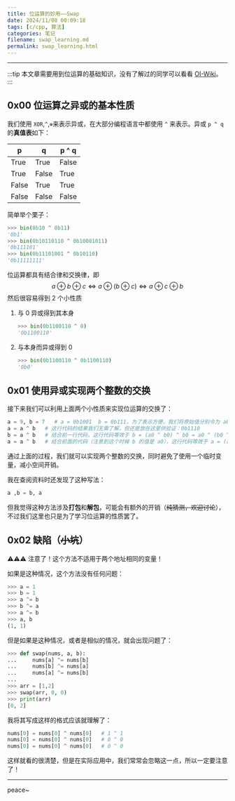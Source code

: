 ```yaml
---
title: 位运算的妙用——Swap
date: 2024/11/08 00:09:18
tags: [c/cpp, 算法]
categories: 笔记
filename: swap_learning.md
permalink: swap_learning.html
---
```


----
:::tip
本文章需要用到位运算的基础知识，没有了解过的同学可以看看 [OI-Wiki](https://oi-wiki.org/math/bit/)。
:::

## 0x00 位运算之异或的基本性质

我们使用 `XOR`,`^`,`⊕`来表示异或，在大部分编程语言中都使用 `^` 来表示。异或 `p ^ q` 的**真值表**如下：

| p    | q    | p ^ q |
| ---- | ---- | ----- |
| True | True | False |
| True | False | True |
| False | True | True |
| False | False | False |

简单举个栗子：

```python
>>> bin(0b10 ^ 0b11)
'0b1'
>>> bin(0b10110110 ^ 0b10001011)
'0b111101'
>>> bin(0b11101001 ^ 0b10110)
'0b11111111'
```

位运算都具有结合律和交换律，即
$$
a \oplus b \oplus c \Leftrightarrow a \oplus (b \oplus c) \Leftrightarrow a \oplus c \oplus b
$$
然后很容易得到 2 个小性质

1. 与 0 异或得到其本身

   ```python
   >>> bin(0b1100110 ^ 0)
   '0b1100110'
   ```

2. 与本身而异或得到 0

   ```python
   >>> bin(0b1100110 ^ 0b1100110)
   '0b0'
   ```

## 0x01 使用异或实现两个整数的交换

接下来我们可以利用上面两个小性质来实现位运算的交换了：

```python
a = 9, b = 7   # a = 0b1001  b = 0b111，为了表示方便，我们将原始值分别令为 a0, b0
a = a ^ b   # 这行代码的结果我们无需了解，但还是放在这里供验证：0b1110
b = a ^ b   # 结合前一行代码，这行代码等效于 b = (a0 ^ b0) ^ b0 = a0 ^ (b0 ^ b0) = a0 ^ 0 = a0
a = a ^ b   # 结合前面的代码（注意到这个时候 b 的值是 a0），这行代码等效于 a = (a0 ^ b0) ^ a0 = a0 ^ a0 ^ b = b0
```

通过上面的过程，我们就可以实现两个整数的交换，同时避免了使用一个临时变量，减小空间开销。

我在查阅资料时还发现了这种写法：

```python
a ,b = b, a
```

但我觉得这种方法涉及**打包**和**解包**，可能会有额外的开销（~~纯猜测，欢迎讨论~~），不过我们这里也只是为了学习位运算的性质罢了。

## 0x02 缺陷（~~小坑~~）

⚠️⚠️⚠️ 注意了！这个方法不适用于两个地址相同的变量！

如果是这种情况，这个方法没有任何问题：

```python
>>> a = 1
>>> b = 1
>>> a ^= b
>>> b ^= a
>>> a ^= b
>>> a, b
(1, 1)
```

但是如果是这种情况，或者是相似的情况，就会出现问题了：

```python
>>> def swap(nums, a, b):
...     nums[a] ^= nums[b]
...     nums[b] ^= nums[a]
...     nums[a] ^= nums[b]
... 
>>> arr = [1,2]
>>> swap(arr, 0, 0)
>>> print(arr)
[0, 2]
```

我将其写成这样的格式应该就理解了：

```python
nums[0] = nums[0] ^ nums[0]   # 1 ^ 1
nums[0] = nums[0] ^ nums[0]   # 0 ^ 0
nums[0] = nums[0] ^ nums[0]   # 0 ^ 0
```

这样就看的很清楚，但是在实际应用中，我们常常会忽略这一点，所以一定要注意了！

------

peace~

